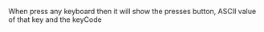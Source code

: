 When press any keyboard then it will show the presses button, ASCII value of that key and the keyCode
